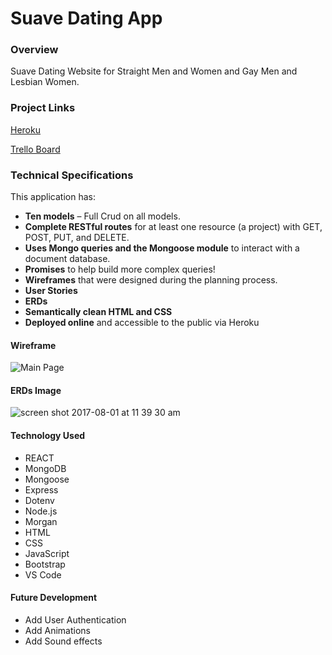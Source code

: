 # Suave Dating App

### Overview
Suave Dating Website for Straight Men and Women and Gay Men and Lesbian Women.

### Project Links

[Heroku](https://shrouded-fortress-30460.herokuapp.com/)

[Trello Board](https://trello.com/b/Z9z3AGaN/wdi-project-4-dating-app)

### Technical Specifications

This application has:

* **Ten models** – Full Crud on all models.
* **Complete RESTful routes** for at least one resource (a project) with GET, POST, PUT, and DELETE.
* **Uses Mongo queries and the Mongoose module** to interact with a document database.
* **Promises** to help build more complex queries!
* **Wireframes** that were designed during the planning process.
* **User Stories**
* **ERDs**
* **Semantically clean HTML and CSS**
* **Deployed online** and accessible to the public via Heroku


#### Wireframe
![Main Page](https://trello-attachments.s3.amazonaws.com/5cb48fd14dd61c302190a66c/5cb491173133880788483b94/6f2d81fcbe5d97ed2b1594dbf4260e9e/IMG_1657.jpg)

#### ERDs Image
![screen shot 2017-08-01 at 11 39 30 am](https://trello-attachments.s3.amazonaws.com/5cb48fd14dd61c302190a66c/5cb491104c05ef86112f8155/09dde0046f1efe696cc5836f0c15f038/Screen_Shot_2019-04-15_at_11.35.01_AM.png)

#### Technology Used
- REACT
- MongoDB
- Mongoose
- Express
- Dotenv
- Node.js
- Morgan
- HTML
- CSS
- JavaScript
- Bootstrap
- VS Code

#### Future Development
- Add User Authentication
- Add Animations
- Add Sound effects
